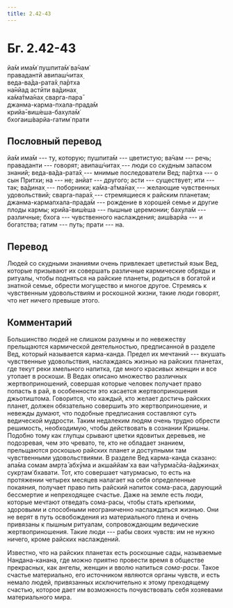 ```yaml
---
title: 2.42-43
---
```


# Бг. 2.42-43
йа̄м има̄м̇ пушпита̄м̇ ва̄чам̇<br/>
правадантй авипаш́читах̣<br/>
веда-ва̄да-рата̄х̣ па̄ртха<br/>
на̄нйад астӣти ва̄динах̣<br/>
ка̄ма̄тма̄нах̣ сварга-пара̄<br/>
джанма-карма-пхала-прада̄м<br/>
крийа̄-виш́еша-бахула̄м̇<br/>
бхогаиш́варйа-гатим̇ прати
## Пословный перевод

йа̄м има̄м --- ту, которую; пушпита̄м --- цветистую; ва̄чам --- речь;
праваданти --- говорят; авипаш́читах̣ --- люди со скудным запасом знаний;
веда-ва̄да-рата̄х̣ --- мнимые последователи Вед; па̄ртха --- о сын Притхи;
на --- не; анйат --- другого; асти --- существует; ити --- так; ва̄динах̣
--- поборники; ка̄ма-а̄тма̄нах̣ --- желающие чувственных удовольствий;
сварга-пара̄х̣ --- стремящиеся к райским планетам;
джанма-кармапхала-прада̄м --- рождение в хорошей семье и другие плоды
кармы; крийа̄-виш́еша --- пышные церемонии; бахула̄м --- различные; бхога
--- чувственного наслаждения; аиш́варйа --- и богатства; гатим --- путь;
прати --- на.

## Перевод

Людей со скудными знаниями очень привлекает цветистый язык Вед, которые
призывают их совершать различные кармические обряды и ритуалы, чтобы
подняться на райские планеты, родиться в богатой и знатной семье,
обрести могущество и многое другое. Стремясь к чувственным удовольствиям
и роскошной жизни, такие люди говорят, что нет ничего превыше этого.

## Комментарий

Большинство людей не слишком разумны и по невежеству прельщаются
кармической деятельностью, предписанной в разделе Вед, который
называется карма-канда. Предел их мечтаний --- вкушать чувственные
удовольствия, наслаждаясь жизнью на райских планетах, где текут реки
хмельного напитка, где много красивых женщин и все утопает в роскоши. В
Ведах описано множество различных жертвоприношений, совершая которые
человек получает право попасть в рай, в особенности это касается
жертвоприношения джьотиштома. Говорится, что каждый, кто желает достичь
райских планет, должен обязательно совершить это жертвоприношение, и
невежды думают, что подобные предписания составляют суть ведической
мудрости. Таким недалеким людям очень трудно обрести решимость,
необходимую, чтобы действовать в сознании Кришны. Подобно тому как
глупцы срывают цветки ядовитых деревьев, не подозревая, чем это чревато,
те, кто не обладает знанием, прельщаются роскошью райских планет и
доступными там чувственными удовольствиями. В разделе Вед карма-канда
сказано: апа̄ма сомам амр̣та̄ абхӯма и акшаййам̇ ха ваи ча̄турма̄сйа-йа̄джинах̣
сукр̣там̇ бхавати. Тот, кто совершает чатурмасью, то есть на протяжении
четырех месяцев налагает на себя определенные покаяния, получает право
пить райский напиток сома-раса, дарующий бессмертие и непреходящее
счастье. Даже на земле есть люди, которые мечтают отведать сома-расы,
чтобы стать крепкими, здоровыми и способными неограниченно наслаждаться
жизнью. Они не верят в путь освобождения из материального плена и очень
привязаны к пышным ритуалам, сопровождающим ведические жертвоприношения.
Такие люди --- рабы своих чувств: им не нужно ничего, кроме райских
наслаждений.

Известно, что на райских планетах есть роскошные сады, называемые
Нандана-канана, где можно приятно провести время в обществе прекрасных,
как ангелы, женщин и вволю напиться *сома-расы*. Такое счастье
материально, его источником являются органы чувств, и есть немало людей,
привязанных исключительно к этому преходящему счастью, которое дает им
возможность почувствовать себя хозяевами материального мира.

